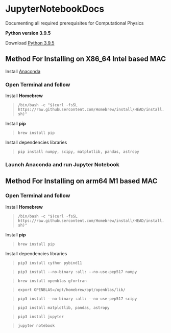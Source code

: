 # JupyterNotebookDocs
Documenting all required prerequisites for Computational Physics

 **Python version 3.9.5**

 Download [Python 3.9.5](https://www.python.org/downloads/release/python-395/)

## Method For Installing on X86_64 Intel based MAC
 Install [Anaconda](https://www.anaconda.com/products/individual) 

### Open Terminal and follow

 Install **Homebrew**
>`/bin/bash -c "$(curl -fsSL https://raw.githubusercontent.com/Homebrew/install/HEAD/install.sh)"`


Install **pip**

>`brew install pip`

Install dependencies libraries

>`pip install numpy, scipy, matplotlib, pandas, astropy`

### Launch Anaconda and run Jupyter Notebook

## Method For Installing on arm64 M1 based MAC

### Open Terminal and follow

Install **Homebrew**
>`/bin/bash -c "$(curl -fsSL https://raw.githubusercontent.com/Homebrew/install/HEAD/install.sh)"`

Install **pip**

>`brew install pip`

Install dependencies libraries

>`pip3 install cython pybind11`

>`pip3 install --no-binary :all: --no-use-pep517 numpy`

>`brew install openblas gfortran`

>`export OPENBLAS=/opt/homebrew/opt/openblas/lib/`

>`pip3 install --no-binary :all: --no-use-pep517 scipy`

>`pip3 install matplotlib, pandas, astropy`

>`pip3 install jupyter`

>`jupyter notebook`